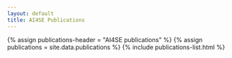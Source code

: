 ```yaml
---
layout: default
title: AI4SE Publications
---
```


{% assign publications-header = "AI4SE publications" %}
{% assign publications = site.data.publications %}
{% include publications-list.html %}